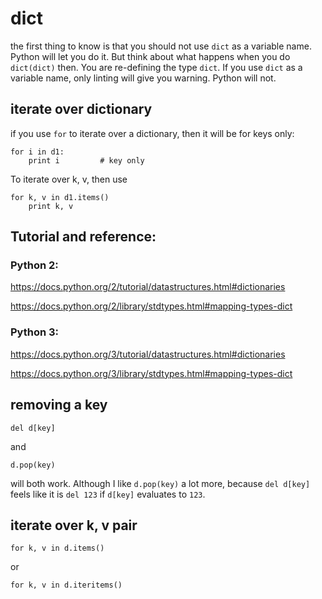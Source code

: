 # dict

the first thing to know is that you should not use `dict` as a variable name.
Python will let you do it.  But think about what happens when you do `dict(dict)`
then.  You are re-defining the type `dict`.  If you use `dict` as a variable name, only linting will give you warning.  Python will not.

## iterate over dictionary

if you use `for` to iterate over a dictionary, then it will be for keys only:

    for i in d1:
        print i         # key only

To iterate over k, v, then use

    for k, v in d1.items()
        print k, v



## Tutorial and reference:

### Python 2:

https://docs.python.org/2/tutorial/datastructures.html#dictionaries

https://docs.python.org/2/library/stdtypes.html#mapping-types-dict

### Python 3:

https://docs.python.org/3/tutorial/datastructures.html#dictionaries

https://docs.python.org/3/library/stdtypes.html#mapping-types-dict

## removing a key

    del d[key]

and  

    d.pop(key)

will both work.  Although I like `d.pop(key)` a lot more, because `del d[key]` feels like
it is `del 123` if `d[key]` evaluates to `123`.

## iterate over k, v pair

    for k, v in d.items()

or

    for k, v in d.iteritems()
